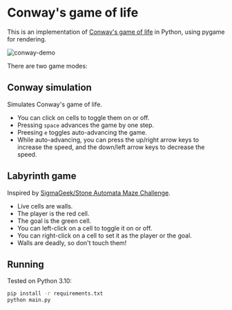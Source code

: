 # Conway's game of life

This is an implementation of [Conway's game of life](https://en.wikipedia.org/wiki/Conway%27s_Game_of_Life) in Python, using pygame for rendering.

![conway-demo](https://github.com/jmateusms/conway/assets/19481756/ac49dec5-5168-45c6-bced-9fb3537a125c)

There are two game modes:

## Conway simulation

Simulates Conway's game of life.

- You can click on cells to toggle them on or off.
- Pressing `space` advances the game by one step.
- Preesing `e` toggles auto-advancing the game.
- While auto-advancing, you can press the up/right arrow keys to increase the speed, and the down/left arrow keys to decrease the speed.

## Labyrinth game

Inspired by [SigmaGeek/Stone Automata Maze Challenge](https://sigmageek.com/stone_results/stone-automata-maze-challenge#!).

- Live cells are walls.
- The player is the red cell.
- The goal is the green cell.
- You can left-click on a cell to toggle it on or off.
- You can right-click on a cell to set it as the player or the goal.
- Walls are deadly, so don't touch them!

## Running

Tested on Python 3.10:

```bash
pip install -r requirements.txt
python main.py
```
